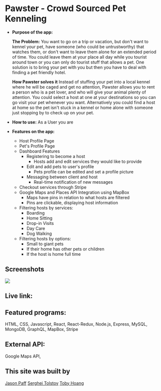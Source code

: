 # Pawster - Crowd Sourced Pet Kenneling

* **Purpose of the app:** 

    **The Problem:** 
    You want to go on a trip or vacation, but don't want to kennel your pet, have someone (who could be untrustworthy)
    that watches them, or don't want to leave them alone for an extended period of time.
    You could leave them at your place all day while you tourist around town or you can only do tourist stuff that allows a pet.
    One solution is to bring your pet with you but then you have to deal with finding a pet friendly hotel.
 
    **How Pawster solves it**
    Instead of stuffing your pet into a local kennel where he will be caged and get no attention, Pawster allows you to rent a 
    person who is a pet lover, and who will give your animal plenty of attention. You could select a host at one at your destinations
    so you can go visit your pet whenever you want. Alternatively you could find a host at home so the pet isn't stuck in a kennel
    or home alone with someone just stopping by to check up on your pet.

* **How to use:**
    As a User you are 

* **Features on the app:**
    - Host Profile Page
    - Pet's Profile Page
    - Dashboard Features
        - Registering to become a host
            - Hosts add and edit services they would like to provide
        - Edit and add pets to user's profile
            - Pets profile can be edited and set a profile picture
        - Messaging between client and host
            - Real-time notification of new messages
    - Checkout services through Stripe
    - Google Maps and Places API Integration using MapBox
        - Maps have pins in relation to what hosts are filtered
        - Pins are clickable, displaying host information
    - Filtering hosts by services:
        - Boarding
        - Home Sitting
        - Drop-in Visits
        - Day Care
        - Dog Walking
    - Filtering hosts by options:
        - Small to giant pets
        - If their home has other pets or children
        - If the host is home full time




## Screenshots
<img src="/src/imag/banners/pawgif.gif">
   
## Live link: 



## Featured programs: 
HTML, CSS, Javascript, React, React-Redux, Node.js, Express, MySQL, MongoDB, GraphQL, MapBox, Stripe
## External API:
Google Maps API,
## This site was built by
[Jason Paff](https://github.com/JasonPaff)
[Serghei Tolstov](https://github.com/T0lst0v)
[Toby Hoang](https://github.com/technotobes)